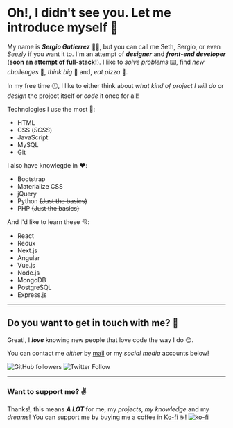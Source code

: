 # Oh!, I didn't see you. Let me introduce myself :cowboy_hat_face:
My name is ***Sergio Gutierrez*** 🙋‍♂️, but you can call me Seth, Sergio, or even _Seezly_ if you want it to. I'm an attempt of ***designer*** and ***front-end developer*** (__soon an attempt of full-stack!__). I like to *solve problems* ⌨️, find *new challenges* 🤔, *think big* 💭 and, *eat pizza* :pizza:.

In my free time 🕛, I like to either think about *what kind of project I will do* or *design* the project itself or *code* it once for all!

Technologies I use the most 💖:

- HTML
- CSS (*SCSS*)
- JavaScript
- MySQL
- Git

I also have knowlegde in ❤️:

- Bootstrap
- Materialize CSS
- jQuery
- Python ~~(Just the basics)~~
- PHP ~~(Just the basics)~~

And I'd like to learn these 💘:

- React
- Redux
- Next.js
- Angular
- Vue.js
- Node.js
- MongoDB
- PostgreSQL
- Express.js

---

## Do you want to get in touch with me? 🤙
Great!, I ***love*** knowing new people that love code the way I do 😊.

You can contact me *either* by [mail](sergiogutierrez0611@gmail.com) or my *social media* accounts below!

![GitHub followers](https://img.shields.io/github/followers/Seezly?label=Follow%20me%20on%20GitHub%21&style=for-the-badge&color=lightgray&logo=github)  ![Twitter Follow](https://img.shields.io/twitter/follow/by_seezly?label=Follow%20me%20on%20twitter%21&style=for-the-badge&color=blue&logo=twitter)

---

### Want to support me? ✌️
Thanks!, this means ***A LOT*** for me, my *projects*, *my knowledge* and my *dreams*!
You can support me by buying me a coffee in [Ko-fi](http://www.ko-fi.com/by_seezly) ☕!
[![ko-fi](https://ko-fi.com/img/githubbutton_sm.svg)](https://ko-fi.com/F1F525ZVQ)
